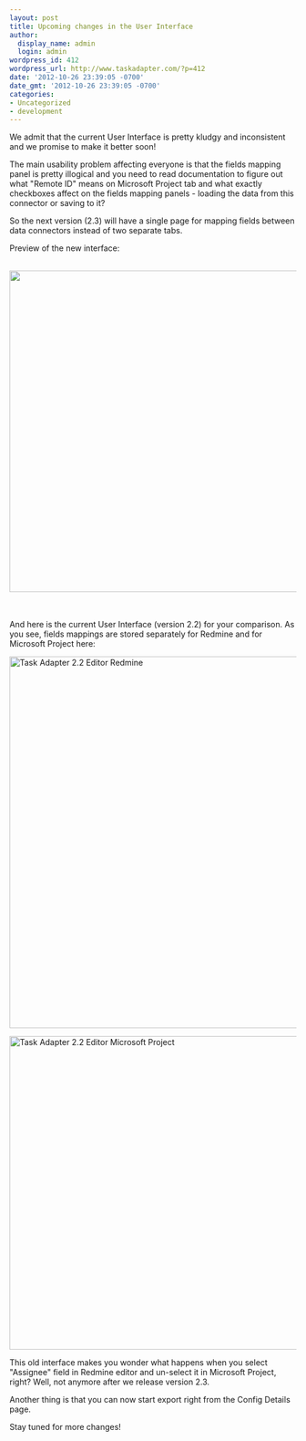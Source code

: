 ```yaml
---
layout: post
title: Upcoming changes in the User Interface
author:
  display_name: admin
  login: admin
wordpress_id: 412
wordpress_url: http://www.taskadapter.com/?p=412
date: '2012-10-26 23:39:05 -0700'
date_gmt: '2012-10-26 23:39:05 -0700'
categories:
- Uncategorized
- development
---
```

<p>We admit that the current User Interface is pretty kludgy and inconsistent and we promise to make it better soon!</p>
<p>The main usability problem affecting everyone is that the fields mapping panel is pretty illogical and you need to read documentation to figure out what "Remote ID" means on Microsoft Project tab and what exactly checkboxes affect on the fields mapping panels - loading the data from this connector or saving to it?</p>
<p>So the next version (2.3) will have a single page for mapping fields between data connectors instead of two separate tabs.</p>
<p>Preview of the new interface:</p>
<div>&nbsp;<a href="http://www.taskadapter.com/wp-content/uploads/2012/10/ta_new_mapping1.png"><img class="alignnone size-full wp-image-425" title="ta_new_mapping" src="http://www.taskadapter.com/wp-content/uploads/2012/10/ta_new_mapping1.png" alt="" width="526" height="564" /></a></div><br />
&nbsp;</p>
<p>And here is the current User Interface (version 2.2) for your comparison. As you see, fields mappings are stored separately for Redmine and for Microsoft Project here:</p>
<p><a href="http://www.taskadapter.com/wp-content/uploads/2012/10/old_ta_ui.png"><img class="alignnone size-full wp-image-417" title="Task Adapter 2.2 Editor Redmine" src="http://www.taskadapter.com/wp-content/uploads/2012/10/old_ta_ui.png" alt="Task Adapter 2.2 Editor Redmine" width="884" height="652" /></a></p>
<p><img class="alignnone size-full wp-image-418" title="Task Adapter 2.2 Editor Microsoft Project" src="http://www.taskadapter.com/wp-content/uploads/2012/10/old_ta_ui_msp.png" alt="Task Adapter 2.2 Editor Microsoft Project" width="870" height="550" /></p>
<p>This old interface makes you wonder what happens when you select "Assignee" field in Redmine editor and un-select it in Microsoft Project, right? Well, not anymore after we release version 2.3.</p>
<p>Another thing is that you can now start export right from the Config Details page.</p>
<p>Stay tuned for more changes!</p>
